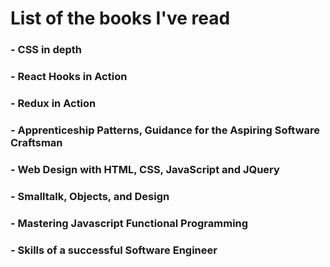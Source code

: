 # List of the books I've read

### - CSS in depth
### - React Hooks in Action
### - Redux in Action
### - Apprenticeship Patterns, Guidance for the Aspiring Software Craftsman
### - Web Design with HTML, CSS, JavaScript and JQuery
### - Smalltalk, Objects, and Design
### - Mastering Javascript Functional Programming
### - Skills of a successful Software Engineer
